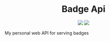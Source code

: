 <h1 align="center">Badge Api</h1>

<div align="center">
  <a href="https://github.com/ParkerBritt?tab=repositories&q=&type=&language=python&sort="><img src="https://parkerbritt.com/badge?label=python&icon=python&color=3776AB"></a>
   <a href="https://github.com/ParkerBritt?tab=repositories&q=&type=&language=python&sort="><img src="https://parkerbritt.com/badge?label=FastAPI&icon=fastapi&color=009688"></a>
</div>

My personal web API for serving badges

